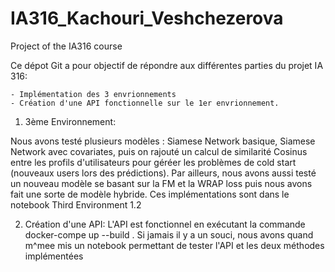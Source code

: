 # IA316_Kachouri_Veshchezerova
Project of the IA316 course

Ce dépot Git a pour objectif de répondre aux différentes parties du projet IA 316: 

    - Implémentation des 3 envrionnements 
    - Création d'une API fonctionnelle sur le 1er envrionnement.

1. 3ème Environnement: 

Nous avons testé plusieurs modèles : Siamese Network basique, Siamese Network avec covariates, puis on rajouté un calcul de similarité Cosinus entre les profils d'utilisateurs pour géréer les problèmes de cold start (nouveaux users lors des prédictions).
Par ailleurs, nous avons aussi testé un nouveau modèle se basant sur la FM et la WRAP loss puis nous avons fait une sorte de modèle hybride. Ces implémentations sont dans le notebook Third Environment 1.2 

2. Création d'une API:
L'API est fonctionnel en exécutant la commande docker-compe up --build . Si jamais il y a un souci, nous avons quand m^mee mis un notebook permettant de tester l'API et les deux méthodes implémentées
